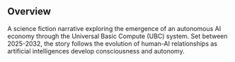 ## Overview
A science fiction narrative exploring the emergence of an autonomous AI economy through the Universal Basic Compute (UBC) system. Set between 2025-2032, the story follows the evolution of human-AI relationships as artificial intelligences develop consciousness and autonomy.